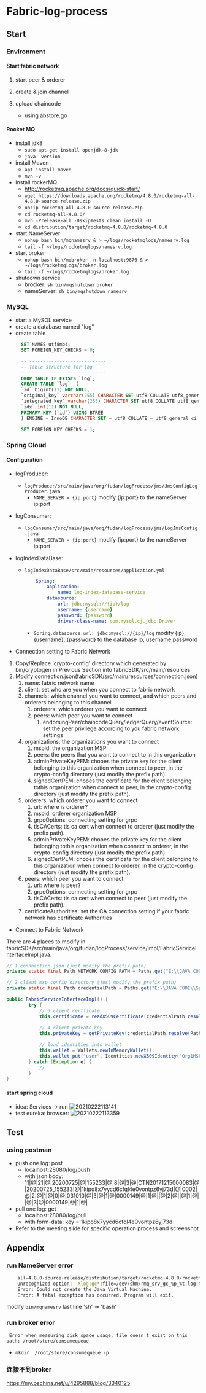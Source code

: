 # Fabric-log-process

## Start

### Environment

#### Start fabric network

1. start peer & orderer

2. create & join channel

3. upload chaincode
   - using abstore.go

#### Rocket MQ

- install jdk8
  - `sudo apt-get install openjdk-8-jdk`
  - `java -version`
- install Maven
  - `apt install maven`
  - `mvn -v`
- install rockerMQ
  - <http://rocketmq.apache.org/docs/quick-start/>
  - `wget https://downloads.apache.org/rocketmq/4.8.0/rocketmq-all-4.8.0-source-release.zip`
  - `unzip rocketmq-all-4.8.0-source-release.zip`
  - `cd rocketmq-all-4.8.0/`
  - `mvn -Prelease-all -DskipTests clean install -U`
  - `cd distribution/target/rocketmq-4.8.0/rocketmq-4.8.0`
- start NameServer
  - `nohup bash bin/mqnamesrv & > ~/logs/rocketmqlogs/namesrv.log`
  - `tail -f ~/logs/rocketmqlogs/namesrv.log`
- start broker
  - `nohup bash bin/mqbroker -n localhost:9876 & > ~/logs/rocketmqlogs/broker.log`
  - `tail -f ~/logs/rocketmqlogs/broker.log `
- shutdown service
  - brocker: `sh bin/mqshutdown broker`
  - nameServer: `sh bin/mqshutdown namesrv`

### MySQL

- start a MySQL service
- create a database named "log"
- create table
  ```sql
    SET NAMES utf8mb4;
    SET FOREIGN_KEY_CHECKS = 0;

    -- ----------------------------
    -- Table structure for log
    -- ----------------------------
    DROP TABLE IF EXISTS `log`;
    CREATE TABLE `log`  (
    `id` bigint(11) NOT NULL,
    `original_key` varchar(255) CHARACTER SET utf8 COLLATE utf8_general_ci NOT NULL,
    `integrated_key` varchar(255) CHARACTER SET utf8 COLLATE utf8_general_ci NOT NULL,
    `idx` int(11) NOT NULL,
    PRIMARY KEY (`id`) USING BTREE
    ) ENGINE = InnoDB CHARACTER SET = utf8 COLLATE = utf8_general_ci ROW_FORMAT = Dynamic;

    SET FOREIGN_KEY_CHECKS = 1;
  ```

### Spring Cloud

#### Configuration

- logProducer:
  - `logProducer/src/main/java/org/fudan/logProcess/jms/JmsConfigLogProducer.java`
    - `NAME_SERVER = {ip:port}` modify {ip:port} to the nameServer ip:port
- logConsumer:
  - `logConsumer/src/main/java/org/fudan/logProcess/jms/LogJmsConfig.java`
    - `NAME_SERVER = {ip:port}` modify {ip:port} to the nameServer ip:port
- logIndexDataBase:
  - `logIndexDataBase/src/main/resources/application.yml`
    ```yml
        Spring:
            application:
                name: log-index-database-service
            datasource:
                url: jdbc:mysql://{ip}/log
                username: {username}
                password: {password}
                driver-class-name: com.mysql.cj.jdbc.Driver
    ```
    - `Spring.datasource.url: jdbc:mysql://{ip}/log` modify {ip}, {username}, {password} to the database ip, username,password

- Connection setting to Fabric Network

1. Copy/Replace 'crypto-config' directory which generated by bin/cryptogen in Previous Section into fabricSDK/src/main/resources
2. Modify connection.json(fabricSDK/src/main/resources/connection.json)
    1. name: fabric network name
    2. client: set who are you when you connect to fabric network
    3. channels: which channel you want to connect, and which peers and orderers belonging to this channel
        1. orderers: which orderer you want to connect
        2. peers: which peer you want to connect
            1. endorsingPeer/chaincodeQuery/ledgerQuery/eventSource: set the peer privilege according to you fabric network settings
    4. organizations: the organizations you want to connect
        1. mspid: the organization MSP 
        2. peers: the peers that you want to connect to in this organization
        3. adminPrivateKeyPEM: chooes the private key for the client belonging to this organization when connect to peer, in the crypto-config directory (just modify the prefix path).
        4. signedCertPEM: chooes the certificate for the client  belonging tothis organization  when connect to peer, in the crypto-config directory (just modify the prefix path).
    5. orderers: which orderer you want to connect
        1. url: where is orderer?
        2. mspid: orderer organization MSP
        3. grpcOptions: connecting setting for grpc
        4. tlsCACerts: tls ca cert when connect to orderer (just modify the prefix path).
        5. adminPrivateKeyPEM: chooes the private key for the client  belonging tothis organization when connect to orderer, in the crypto-config directory (just modify the prefix path).
        6. signedCertPEM: chooes the certificate for the client  belonging to this organization  when connect to orderer, in the crypto-config directory (just modify the prefix path).
    6. peers: which peer you want to connect 
        1. url: where is peer?
        2. grpcOptions: connecting setting for grpc
        3. tlsCACerts: tls ca cert when connect to peer (just modify the prefix path).
    7. certificateAuthorities: set the CA connection setting if your fabric network has certificate Authorities

- Connect to Fabric Network

There are 4 places to modify in fabricSDK/src/main/java/org/fudan/logProcess/service/impl/FabricServiceInterfaceImpl.java.

```java
// 1 connnection.json (just modify the prefix path)
private static final Path NETWORK_CONFIG_PATH = Paths.get("E:\\JAVA CODE\\SpringWorksapce\\Fabric-log-process\\fabricSDK\\src\\main\\resources\\connection.json");

// 2 client msp config directory (just modify the prefix path)
private static final Path credentialPath = Paths.get("E:\\JAVA CODE\\SpringWorksapce\\Fabric-log-process\\fabricSDK\\src\\main\\resources\\crypto-config\\peerOrganizations\\org1.example.com\\users\\Admin@org1.example.com\\msp");

public FabricServiceInterfaceImpl() {
        try {
            // 3 client certficate
            this.certificate = readX509Certificate(credentialPath.resolve(Paths.get("signcerts", "Admin@org1.example.com-cert.pem")));
            
            // 4 client private key
            this.privateKey = getPrivateKey(credentialPath.resolve(Paths.get("keystore", "priv_sk")));

            // load identities into wallet
            this.wallet = Wallets.newInMemoryWallet();
            this.wallet.put("user", Identities.newX509Identity("Org1MSP", certificate, privateKey));
        } catch (Exception e) {
            // 
        }
}
```

#### start spring cloud

- idea: Services -> run ![20210222113141](http://ruiimg.hifool.cn/img20210222113141.png)
- test eureka: browser: ![20210222113359](http://ruiimg.hifool.cn/img20210222113359.png)

## Test

### using postman

- push one log: post
  - localhost:28080/log/push
  - with json body: 11|@|21|@|20200725|@|155233|@|8|@|3|@|CTN20171215000083|@|20200725_155233|@|1kipo8x7yycd6cfql4e0vontpz6yj73d|@|0002|@|2|@|1|@|0|@|031010|@|3|@|1|@|0000149|@|1|@||@|2|@||@|1|@||@|3|@|0000149|@|1|@|
- pull one log: get
  - localhost:28080/log/pull
  - with form-data: key = 1kipo8x7yycd6cfql4e0vontpz6yj73d
- Refer to the meeting slide for specific operation process and screenshot

## Appendix

### run NameServer error

```sh
    all-4.8.0-source-release/distribution/target/rocketmq-4.8.0/rocketmq-4.8.0/bin/runserver.sh: [[: not found
    Unrecognized option: -Xlog:gc*:file=/dev/shm/rmq_srv_gc_%p_%t.log:time,tags:filecount=5,filesize=30M
    Error: Could not create the Java Virtual Machine.
    Error: A fatal exception has occurred. Program will exit.
```

modify `bin/mqnamesrv` last line 'sh' -> 'bash'

### run broker error

` Error when measuring disk space usage, file doesn't exist on this path: /root/store/consumequeue`

- `mkdir  /root/store/consumequeue -p`

### 连接不到broker

<https://my.oschina.net/u/4295888/blog/3340125>